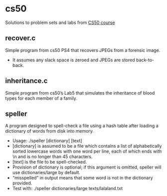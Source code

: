 # cs50
Solutions to problem sets and labs from [CS50 course](https://cs50.harvard.edu/x/2023/)

## recover.c
Simple program from cs50 PS4 that recovers JPEGs from a forensic image.
- It assumes any slack space is zeroed and JPEGs are stored back-to-back.

## inheritance.c
Simple program from cs50’s Lab5 that simulates the inheritance of blood types for each member of a family.

## speller
A program designed to spell-check a file using a hash table after loading a dictionary of words from disk into memory.
- Usage: ./speller [dictionary] [text]
- [dictionary] is assumed to be a file which contains a list of alphabetically sorted lowercase words with one word per line, each of which ends with \n and is no longer than 45 characters.
- [text] is the file to be spell-checked. 
- Provision of dictionary is optional; if this argument is omitted, speller will use dictionaries/large by default.
- “misspelled” in output means that some word is not in the dictionary provided.
- Test with: ./speller dictionaries/large texts/lalaland.txt
